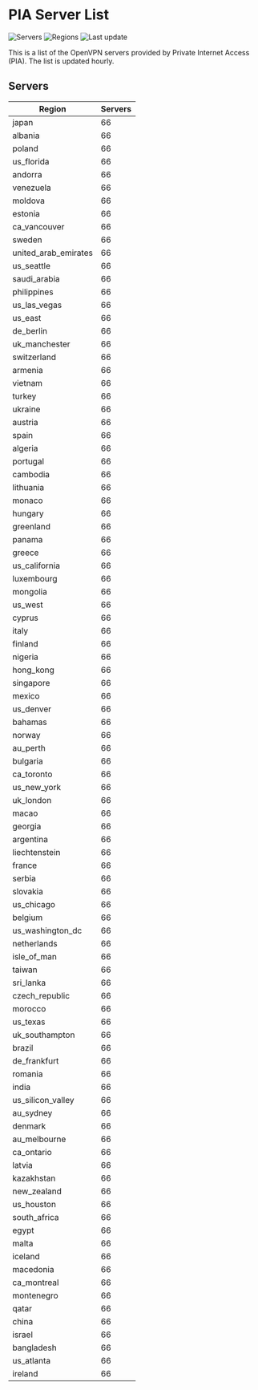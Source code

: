 # PIA Server List

![Servers](https://img.shields.io/badge/servers-6,402-blue) ![Regions](https://img.shields.io/badge/regions-97-blue) ![Last update](https://img.shields.io/badge/last_updated-Sun_Apr_28_16:00:33_GMT_2024-blue)

This is a list of the OpenVPN servers provided by Private Internet Access (PIA). The list is updated hourly.

## Servers
| Region               | Servers |
|----------------------|---------|
| japan | 66 |
| albania | 66 |
| poland | 66 |
| us_florida | 66 |
| andorra | 66 |
| venezuela | 66 |
| moldova | 66 |
| estonia | 66 |
| ca_vancouver | 66 |
| sweden | 66 |
| united_arab_emirates | 66 |
| us_seattle | 66 |
| saudi_arabia | 66 |
| philippines | 66 |
| us_las_vegas | 66 |
| us_east | 66 |
| de_berlin | 66 |
| uk_manchester | 66 |
| switzerland | 66 |
| armenia | 66 |
| vietnam | 66 |
| turkey | 66 |
| ukraine | 66 |
| austria | 66 |
| spain | 66 |
| algeria | 66 |
| portugal | 66 |
| cambodia | 66 |
| lithuania | 66 |
| monaco | 66 |
| hungary | 66 |
| greenland | 66 |
| panama | 66 |
| greece | 66 |
| us_california | 66 |
| luxembourg | 66 |
| mongolia | 66 |
| us_west | 66 |
| cyprus | 66 |
| italy | 66 |
| finland | 66 |
| nigeria | 66 |
| hong_kong | 66 |
| singapore | 66 |
| mexico | 66 |
| us_denver | 66 |
| bahamas | 66 |
| norway | 66 |
| au_perth | 66 |
| bulgaria | 66 |
| ca_toronto | 66 |
| us_new_york | 66 |
| uk_london | 66 |
| macao | 66 |
| georgia | 66 |
| argentina | 66 |
| liechtenstein | 66 |
| france | 66 |
| serbia | 66 |
| slovakia | 66 |
| us_chicago | 66 |
| belgium | 66 |
| us_washington_dc | 66 |
| netherlands | 66 |
| isle_of_man | 66 |
| taiwan | 66 |
| sri_lanka | 66 |
| czech_republic | 66 |
| morocco | 66 |
| us_texas | 66 |
| uk_southampton | 66 |
| brazil | 66 |
| de_frankfurt | 66 |
| romania | 66 |
| india | 66 |
| us_silicon_valley | 66 |
| au_sydney | 66 |
| denmark | 66 |
| au_melbourne | 66 |
| ca_ontario | 66 |
| latvia | 66 |
| kazakhstan | 66 |
| new_zealand | 66 |
| us_houston | 66 |
| south_africa | 66 |
| egypt | 66 |
| malta | 66 |
| iceland | 66 |
| macedonia | 66 |
| ca_montreal | 66 |
| montenegro | 66 |
| qatar | 66 |
| china | 66 |
| israel | 66 |
| bangladesh | 66 |
| us_atlanta | 66 |
| ireland | 66 |